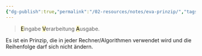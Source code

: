 ```yaml
---
{"dg-publish":true,"permalink":"/02-resources/notes/eva-prinzip/","tags":["GFN/LF02","GFN/prüfungsrelevant/AP1"],"noteIcon":"","updated":"2025-08-26T16:35:03.000+02:00"}
---
```


> <mark style="background: #FFF3A3A6;">E</mark>ingabe <mark style="background: #FFF3A3A6;">V</mark>erarbeitung <mark style="background: #FFF3A3A6;">A</mark>usgabe.

Es ist ein Prinzip, die in jeder Rechner/Algorithmen verwendet wird und die Reihenfolge darf sich nicht ändern.